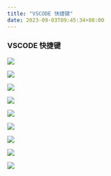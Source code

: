 ```yaml
---
title: "VSCODE 快捷键"
date: 2023-09-03T09:45:34+08:00
---
```


### VSCODE 快捷键

![](../assets/images/articles/28/01.webp)

![](../assets/images/articles/28/02.webp)

![](../assets/images/articles/28/03.webp)

![](../assets/images/articles/28/04.webp)

![](../assets/images/articles/28/05.webp)

![](../assets/images/articles/28/06.webp)

![](../assets/images/articles/28/07.webp)

![](../assets/images/articles/28/08.webp)

![](../assets/images/articles/28/09.webp)